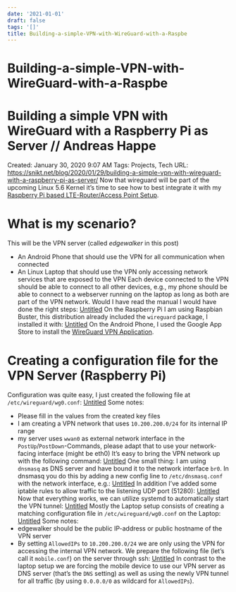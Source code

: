 ```yaml
---
date: '2021-01-01'
draft: false
tags: '[]'
title: Building-a-simple-VPN-with-WireGuard-with-a-Raspbe
---
```


# Building-a-simple-VPN-with-WireGuard-with-a-Raspbe

# Building a simple VPN with WireGuard with a Raspberry Pi as Server // Andreas Happe
Created: January 30, 2020 9:07 AM
Tags: Projects, Tech
URL: https://snikt.net/blog/2020/01/29/building-a-simple-vpn-with-wireguard-with-a-raspberry-pi-as-server/
Now that wireguard will be part of the upcoming Linux 5.6 Kernel it’s time to see how to best integrate it with my [Raspberry Pi based LTE-Router/Access Point Setup](https://snikt.net/blog/2019/06/22/building-an-lte-access-point-with-a-raspberry-pi/).
# What is my scenario?
This will be the VPN server (called *edgewalker* in this post)
- An Android Phone that should use the VPN for all communication when connected
- An Linux Laptop that should use the VPN only accessing network services that are exposed to the VPN
Each device connected to the VPN should be able to connect to all other devices, e.g., my phone should be able to connect to a webserver running on the laptop as long as both are part of the VPN network.
Would I have read the manual I would have done the right steps:
[Untitled](Building%20a%20simple%20VPN%20with%20WireGuard%20with%20a%20Raspbe%20a4272792063a47719296c41defa23053/Untitled%20Database%20d60fe88e71e44732b941d302ac9e9c3f.csv)
On the Raspberry Pi I am using Raspbian Buster, this distribution already included the `wireguard` package, I installed it with:
[Untitled](Building%20a%20simple%20VPN%20with%20WireGuard%20with%20a%20Raspbe%20a4272792063a47719296c41defa23053/Untitled%20Database%2084d4eda03d13471b80045aaef74664fc.csv)
On the Android Phone, I used the Google App Store to install the [WireGuard VPN Application](https://play.google.com/store/apps/details?id=com.wireguard.android).
# Creating a configuration file for the VPN Server (Raspberry Pi)
Configuration was quite easy, I just created the following file at `/etc/wireguard/wg0.conf`:
[Untitled](Building%20a%20simple%20VPN%20with%20WireGuard%20with%20a%20Raspbe%20a4272792063a47719296c41defa23053/Untitled%20Database%2086ffbe2372fc4cddb21de52e39da3613.csv)
Some notes:
- Please fill in the values from the created key files
- I am creating a VPN network that uses `10.200.200.0/24` for its internal IP range
- my server uses `wwan0` as external network interface in the `PostUp`/`PostDown`-Commands, please adapt that to use your network-facing interface (might be eth0)
It’s easy to bring the VPN network up with the following command:
[Untitled](Building%20a%20simple%20VPN%20with%20WireGuard%20with%20a%20Raspbe%20a4272792063a47719296c41defa23053/Untitled%20Database%209e7f760a758b4f3da348009db1e264ad.csv)
One small thing: I am using `dnsmasq` as DNS server and have bound it to the network interface `br0`.
In dnsmasq you do this by adding a new config line to `/etc/dnsmasq.conf` with the network interface, e.g.:
[Untitled](Building%20a%20simple%20VPN%20with%20WireGuard%20with%20a%20Raspbe%20a4272792063a47719296c41defa23053/Untitled%20Database%20f5595dbeabe74a6e971485162a5c2e4f.csv)
In addition I’ve added some iptable rules to allow traffic to the listening UDP port (51280):
[Untitled](Building%20a%20simple%20VPN%20with%20WireGuard%20with%20a%20Raspbe%20a4272792063a47719296c41defa23053/Untitled%20Database%204579712d7bb14b59a88ae36b27fc8775.csv)
Now that everything works, we can utilize systemd to automatically start the VPN tunnel:
[Untitled](Building%20a%20simple%20VPN%20with%20WireGuard%20with%20a%20Raspbe%20a4272792063a47719296c41defa23053/Untitled%20Database%200b7dbc84ab72443791bc5a0a11274e33.csv)
Mostly the Laptop setup consists of creating a matching configuration file in `/etc/wireguard/wg0.conf` on the Laptop:
[Untitled](Building%20a%20simple%20VPN%20with%20WireGuard%20with%20a%20Raspbe%20a4272792063a47719296c41defa23053/Untitled%20Database%207e45ff8493b34fa1ade1a84ee8e6af77.csv)
Some notes:
- edgewalker should be the public IP-address or public hostname of the VPN server
- By setting `AllowedIPs` to `10.200.200.0/24` we are only using the VPN for accessing the internal VPN network.
We prepare the following file (let’s call it `mobile.conf`) on the server through ssh:
[Untitled](Building%20a%20simple%20VPN%20with%20WireGuard%20with%20a%20Raspbe%20a4272792063a47719296c41defa23053/Untitled%20Database%2037e075f9123d4f9088f16fb3a8531955.csv)
In contrast to the laptop setup we are forcing the mobile device to use our VPN server as DNS server (that’s the `DNS` setting) as well as using the newly VPN tunnel for all traffic (by using `0.0.0.0/0` as wildcard for `AllowedIPs`).
